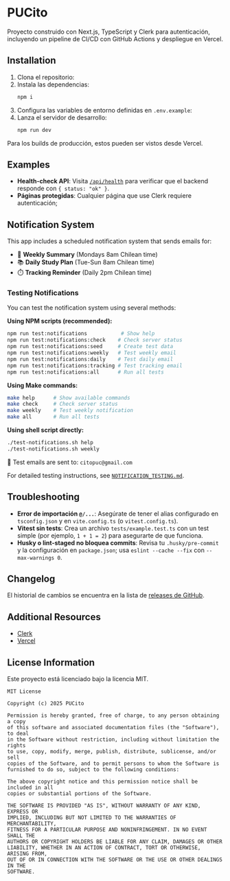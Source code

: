 # PUCito
Proyecto construido con Next.js, TypeScript y Clerk para autenticación, incluyendo un pipeline de CI/CD con GitHub Actions y despliegue en Vercel.

## Installation
1. Clona el repositorio:
2. Instala las dependencias:
   ```bash
   npm i
   ```
3. Configura las variables de entorno definidas en `.env.example`:
4. Lanza el servidor de desarrollo:
   ```bash
   npm run dev
   ```

Para los builds de producción, estos pueden ser vistos desde Vercel.

## Examples
- **Health-check API**: Visita [`/api/health`](http://localhost:3000/api/health) para verificar que el backend responde con `{ status: "ok" }`.
- **Páginas protegidas**: Cualquier página que use Clerk requiere autenticación;

## Notification System

This app includes a scheduled notification system that sends emails for:
- 📅 **Weekly Summary** (Mondays 8am Chilean time)
- 📚 **Daily Study Plan** (Tue-Sun 8am Chilean time)
- ⏱️ **Tracking Reminder** (Daily 2pm Chilean time)

### Testing Notifications

You can test the notification system using several methods:

**Using NPM scripts (recommended):**
```bash
npm run test:notifications           # Show help
npm run test:notifications:check    # Check server status
npm run test:notifications:seed     # Create test data
npm run test:notifications:weekly   # Test weekly email
npm run test:notifications:daily    # Test daily email
npm run test:notifications:tracking # Test tracking email
npm run test:notifications:all      # Run all tests
```

**Using Make commands:**
```bash
make help      # Show available commands
make check     # Check server status
make weekly    # Test weekly notification
make all       # Run all tests
```

**Using shell script directly:**
```bash
./test-notifications.sh help
./test-notifications.sh weekly
```

📧 Test emails are sent to: `citopuc@gmail.com`

For detailed testing instructions, see [`NOTIFICATION_TESTING.md`](./NOTIFICATION_TESTING.md).

## Troubleshooting
- **Error de importación `@/...`**: Asegúrate de tener el alias configurado en `tsconfig.json` y en `vite.config.ts` (o `vitest.config.ts`).
- **Vitest sin tests**: Crea un archivo `tests/example.test.ts` con un test simple (por ejemplo, `1 + 1 = 2`) para asegurarte de que funciona.
- **Husky o lint-staged no bloquea commits**: Revisa tu `.husky/pre-commit` y la configuración en `package.json`; usa `eslint --cache --fix` con `--max-warnings 0`.

## Changelog
El historial de cambios se encuentra en la lista de [releases de GitHub](https://github.com/PUCito-2025/app/releases).

## Additional Resources
- [Clerk](https://clerk.com)
- [Vercel](https://vercel.com)

## License Information
Este proyecto está licenciado bajo la licencia MIT.
```
MIT License

Copyright (c) 2025 PUCito

Permission is hereby granted, free of charge, to any person obtaining a copy
of this software and associated documentation files (the "Software"), to deal
in the Software without restriction, including without limitation the rights
to use, copy, modify, merge, publish, distribute, sublicense, and/or sell
copies of the Software, and to permit persons to whom the Software is
furnished to do so, subject to the following conditions:

The above copyright notice and this permission notice shall be included in all
copies or substantial portions of the Software.

THE SOFTWARE IS PROVIDED "AS IS", WITHOUT WARRANTY OF ANY KIND, EXPRESS OR
IMPLIED, INCLUDING BUT NOT LIMITED TO THE WARRANTIES OF MERCHANTABILITY,
FITNESS FOR A PARTICULAR PURPOSE AND NONINFRINGEMENT. IN NO EVENT SHALL THE
AUTHORS OR COPYRIGHT HOLDERS BE LIABLE FOR ANY CLAIM, DAMAGES OR OTHER
LIABILITY, WHETHER IN AN ACTION OF CONTRACT, TORT OR OTHERWISE, ARISING FROM,
OUT OF OR IN CONNECTION WITH THE SOFTWARE OR THE USE OR OTHER DEALINGS IN THE
SOFTWARE.
```
